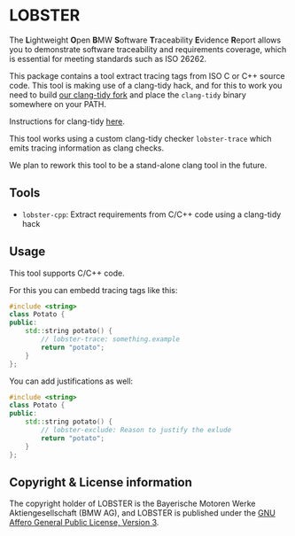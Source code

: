 # LOBSTER

The **L**ightweight **O**pen **B**MW **S**oftware **T**raceability
**E**vidence **R**eport allows you to demonstrate software traceability
and requirements coverage, which is essential for meeting standards
such as ISO 26262.

This package contains a tool extract tracing tags from ISO C or C++
source code. This tool is making use of a clang-tidy hack, and for
this to work you need to build [our clang-tidy
fork](https://github.com/bmw-software-engineering/llvm-project) and
place the `clang-tidy` binary somewhere on your PATH.

Instructions for clang-tidy [here](https://github.com/bmw-software-engineering/lobster/blob/main/documentation/user-manual.md#clang-tidy-file-generation).

This tool works using a custom clang-tidy checker `lobster-trace`
which emits tracing information as clang checks.

We plan to rework this tool to be a stand-alone clang tool in the
future.

## Tools

* `lobster-cpp`: Extract requirements from C/C++ code using a
  clang-tidy hack

## Usage

This tool supports C/C++ code.

For this you can embedd tracing tags like this:

```cpp
#include <string>
class Potato {
public:
    std::string potato() {
        // lobster-trace: something.example
        return "potato";
    }
};
```

You can add justifications as well:

```cpp
#include <string>
class Potato {
public:
    std::string potato() {
        // lobster-exclude: Reason to justify the exlude
        return "potato";
    }
};
```

## Copyright & License information

The copyright holder of LOBSTER is the Bayerische Motoren Werke
Aktiengesellschaft (BMW AG), and LOBSTER is published under the [GNU
Affero General Public License, Version
3](https://github.com/bmw-software-engineering/lobster/blob/main/LICENSE.md).
